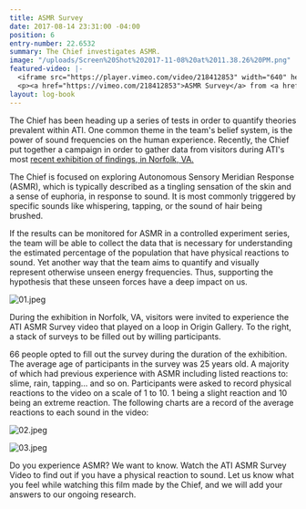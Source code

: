 ```yaml
---
title: ASMR Survey
date: 2017-08-14 23:31:00 -04:00
position: 6
entry-number: 22.6532
summary: The Chief investigates ASMR.
image: "/uploads/Screen%20Shot%202017-11-08%20at%2011.38.26%20PM.png"
featured-video: |-
  <iframe src="https://player.vimeo.com/video/218412853" width="640" height="360" frameborder="0" webkitallowfullscreen mozallowfullscreen allowfullscreen></iframe>
  <p><a href="https://vimeo.com/218412853">ASMR Survey</a> from <a href="https://vimeo.com/user43661355">R&aacute;chel R&auml;der, C.I.</a> on <a href="https://vimeo.com">Vimeo</a>.</p>
layout: log-book
---
```


The Chief has been heading up a series of tests in order to quantify theories prevalent within ATI. One common theme in the team's belief system, is the power of sound frequencies on the human experience. Recently, the Chief put together a campaign in order to gather data from visitors during ATI's most [recent exhibition of findings, in Norfolk, VA.](https://ancienttruthinvestigators.squarespace.com/news/2017/7/12/51grppvene59fgrx91l6093obun1xh)

The Chief is focused on exploring Autonomous Sensory Meridian Response (ASMR), which is typically described as a tingling sensation of the skin and a sense of euphoria, in response to sound. It is most commonly triggered by specific sounds like whispering, tapping, or the sound of hair being brushed.

If the results can be monitored for ASMR in a controlled experiment series, the team will be able to collect the data that is necessary for understanding the estimated percentage of the population that have physical reactions to sound. Yet another way that the team aims to quantify and visually represent otherwise unseen energy frequencies. Thus, supporting the hypothesis that these unseen forces have a deep impact on us.

![01.jpeg](/uploads/01.jpeg)

During the exhibition in Norfolk, VA, visitors were invited to experience the ATI ASMR Survey video that played on a loop in Origin Gallery. To the right, a stack of surveys to be filled out by willing participants.

66 people opted to fill out the survey during the duration of the exhibition. The average age of participants in the survey was 25 years old. A majority of which had previous experience with ASMR including listed reactions to: slime, rain, tapping... and so on. Participants were asked to record physical reactions to the video on a scale of 1 to 10. 1 being a slight reaction and 10 being an extreme reaction. The following charts are a record of the average reactions to each sound in the video:

![02.jpeg](/uploads/02.jpeg)

![03.jpeg](/uploads/03.jpeg)

Do you experience ASMR? We want to know. Watch the ATI ASMR Survey Video to find out if you have a physical reaction to sound. Let us know what you feel while watching this film made by the Chief, and we will add your answers to our ongoing research.